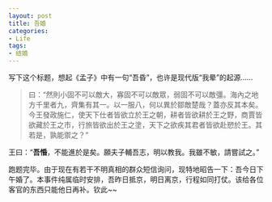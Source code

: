 ```yaml
---
layout: post
title: 吾婚
categories:
- Life
tags:
- 结婚
---
```


写下这个标题，想起《孟子》中有一句“吾昏”，也许是现代版“我晕”的起源……


> 曰：“然則小固不可以敵大，寡固不可以敵眾，弱固不可以敵彊。海內之地方千里者九，齊集有其一。以一服八，何以異於鄒敵楚哉？蓋亦反其本矣。今王發政施仁，使天下仕者皆欲立於王之朝，耕者皆欲耕於王之野，商賈皆欲藏於王之市，行旅皆欲出於王之塗，天下之欲疾其君者皆欲赴愬於王。其若是，孰能禦之？”

王曰：“**吾惛**，不能進於是矣。願夫子輔吾志，明以教我。我雖不敏，請嘗試之。”


跑题完毕。由于现在有若干不明真相的群众短信询问，现特地昭告一下：吾今日下午婚了。本事件纯属临时安排，吾昨日抵京，明日离京，行程如同打仗。该给各位客官的东西只能他日再补。钦此~~
